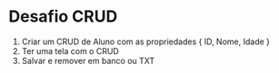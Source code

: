# Desafio CRUD

1. Criar um CRUD de Aluno com as propriedades { ID, Nome, Idade }
2. Ter uma tela com o CRUD
3. Salvar e remover em banco ou TXT
